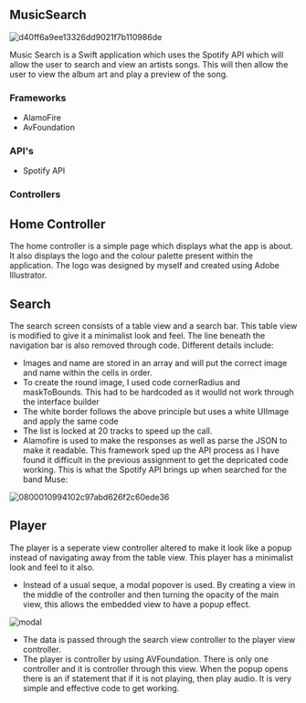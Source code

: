 ## MusicSearch

![d40ff6a9ee13326dd9021f7b110986de](https://cloud.githubusercontent.com/assets/22193702/26218109/ae6046d4-3c01-11e7-8b69-cfdcad371dbf.png)

Music Search is a Swift application which uses the Spotify API which will allow the user to search and view an artists songs. This will then allow the user to view the album art and play a preview of the song.

### Frameworks

* AlamoFire
* AvFoundation

### API's

* Spotify API

### Controllers

## Home Controller

The home controller is a simple page which displays what the app is about. It also displays the logo and the colour palette present within the application. The logo was designed by myself and created using Adobe Illustrator.

## Search

The search screen consists of a table view and a search bar. This table view is modified to give it a minimalist look and feel. The line beneath the navigation bar is also removed through code. Different details include:

* Images and name are stored in an array and will put the correct image and name within the cells in order.
* To create the round image, I used code cornerRadius and maskToBounds. This had to be hardcoded as it woulld not work through the interface builder
* The white border follows the above principle but uses a white UIImage and apply the same code
* The list is locked at 20 tracks to speed up the call.
* Alamofire is used to make the responses as well as parse the JSON to make it readable. This framework sped up the API process as I have found it difficult in the previous assignment to get the depricated code working. This is what the Spotify API brings up when searched for the band Muse:

![0800010994102c97abd626f2c60ede36](https://cloud.githubusercontent.com/assets/22193702/26219394/b77d71ba-3c06-11e7-9789-5f466b2573bf.png)


## Player

The player is a seperate view controller altered to make it look like a popup instead of navigating away from the table view. This player has a minimalist look and feel to it also.

* Instead of a usual seque, a modal popover is used. By creating a view in the middle of the controller and then turning the opacity of the main view, this allows the embedded view to have a popup effect.

![modal](https://cloud.githubusercontent.com/assets/22193702/26218870/81001306-3c04-11e7-97bf-02834e37bb03.png)

* The data is passed through the search view controller to the player view controller.
* The player is controller by using AVFoundation. There is only one controller and it is controller through this view. When the popup opens there is an if statement that if it is not playing, then play audio. It is very simple and effective code to get working.
  
